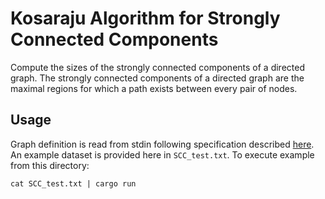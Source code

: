# Kosaraju Algorithm for Strongly Connected Components
Compute the sizes of the strongly connected components of a directed graph.  The strongly connected components of a directed graph are the maximal regions for which a path exists between every pair of nodes.

## Usage
Graph definition is read from stdin following specification described [here](https://github.com/beaunus/stanford-algs/tree/master/testCases/course2/assignment1SCC).  An example dataset is provided here in `SCC_test.txt`.  To execute example from this directory:
```
cat SCC_test.txt | cargo run
```
